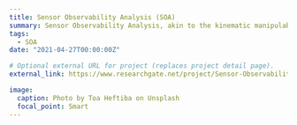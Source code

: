 ```yaml
---
title: Sensor Observability Analysis (SOA)
summary: Sensor Observability Analysis, akin to the kinematic manipulability index, aims to quantify the quality of sensor observations of task-space quantities based on the robot configuration for optimization purposes.
tags:
  - SOA
date: "2021-04-27T00:00:00Z"

# Optional external URL for project (replaces project detail page).
external_link: https://www.researchgate.net/project/Sensor-Observability-Index

image:
  caption: Photo by Toa Heftiba on Unsplash
  focal_point: Smart
---
```

